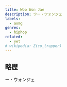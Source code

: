 ```yaml
---
title: Woo Won Jae
description: ウー・ウォンジェ
labels:
  - aomg
genres:
  - hiphop
related:
  - yet
# wikipedia: Zico_(rapper)
---
```


## 略歴

ー・ウォンジェ
